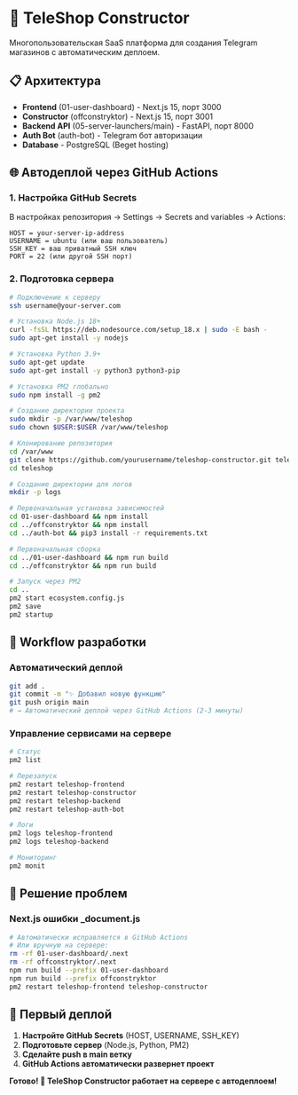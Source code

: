 # 🚀 TeleShop Constructor

Многопользовательская SaaS платформа для создания Telegram магазинов с автоматическим деплоем.

## 📋 Архитектура

- **Frontend** (01-user-dashboard) - Next.js 15, порт 3000
- **Constructor** (offconstryktor) - Next.js 15, порт 3001  
- **Backend API** (05-server-launchers/main) - FastAPI, порт 8000
- **Auth Bot** (auth-bot) - Telegram бот авторизации
- **Database** - PostgreSQL (Beget hosting)

## 🌐 Автодеплой через GitHub Actions

### 1. Настройка GitHub Secrets

В настройках репозитория → Settings → Secrets and variables → Actions:

```
HOST = your-server-ip-address
USERNAME = ubuntu (или ваш пользователь)
SSH_KEY = ваш приватный SSH ключ
PORT = 22 (или другой SSH порт)
```

### 2. Подготовка сервера

```bash
# Подключение к серверу
ssh username@your-server.com

# Установка Node.js 18+
curl -fsSL https://deb.nodesource.com/setup_18.x | sudo -E bash -
sudo apt-get install -y nodejs

# Установка Python 3.9+
sudo apt-get update
sudo apt-get install -y python3 python3-pip

# Установка PM2 глобально
sudo npm install -g pm2

# Создание директории проекта
sudo mkdir -p /var/www/teleshop
sudo chown $USER:$USER /var/www/teleshop

# Клонирование репозитория
cd /var/www
git clone https://github.com/yourusername/teleshop-constructor.git teleshop
cd teleshop

# Создание директории для логов
mkdir -p logs

# Первоначальная установка зависимостей
cd 01-user-dashboard && npm install
cd ../offconstryktor && npm install
cd ../auth-bot && pip3 install -r requirements.txt

# Первоначальная сборка
cd ../01-user-dashboard && npm run build
cd ../offconstryktor && npm run build

# Запуск через PM2
cd ..
pm2 start ecosystem.config.js
pm2 save
pm2 startup
```

## 🔄 Workflow разработки

### Автоматический деплой
```bash
git add .
git commit -m "✨ Добавил новую функцию"
git push origin main
# → Автоматический деплой через GitHub Actions (2-3 минуты)
```

### Управление сервисами на сервере
```bash
# Статус
pm2 list

# Перезапуск
pm2 restart teleshop-frontend
pm2 restart teleshop-constructor  
pm2 restart teleshop-backend
pm2 restart teleshop-auth-bot

# Логи
pm2 logs teleshop-frontend
pm2 logs teleshop-backend

# Мониторинг
pm2 monit
```

## 🚨 Решение проблем

### Next.js ошибки _document.js
```bash
# Автоматически исправляется в GitHub Actions
# Или вручную на сервере:
rm -rf 01-user-dashboard/.next
rm -rf offconstryktor/.next
npm run build --prefix 01-user-dashboard
npm run build --prefix offconstryktor
pm2 restart teleshop-frontend teleshop-constructor
```

## 🎯 Первый деплой

1. **Настройте GitHub Secrets** (HOST, USERNAME, SSH_KEY)
2. **Подготовьте сервер** (Node.js, Python, PM2)
3. **Сделайте push в main ветку**
4. **GitHub Actions автоматически развернет проект**

**Готово! 🎉 TeleShop Constructor работает на сервере с автодеплоем!** 